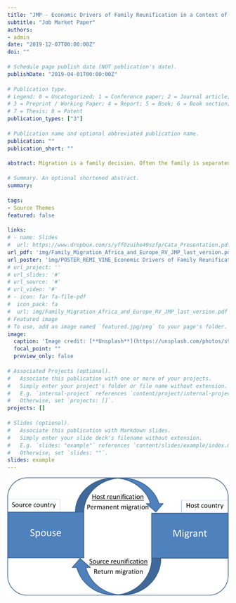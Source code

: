 ```yaml
---
title: "JMP - Economic Drivers of Family Reunification in a Context of International Migration"
subtitle: "Job Market Paper"
authors:
- admin
date: "2019-12-07T00:00:00Z"
doi: ""

# Schedule page publish date (NOT publication's date).
publishDate: "2019-04-01T00:00:00Z"

# Publication type.
# Legend: 0 = Uncategorized; 1 = Conference paper; 2 = Journal article;
# 3 = Preprint / Working Paper; 4 = Report; 5 = Book; 6 = Book section;
# 7 = Thesis; 8 = Patent
publication_types: ["3"]

# Publication name and optional abbreviated publication name.
publication: ""
publication_short: ""

abstract: Migration is a family decision. Often the family is separated after the migration of one of its members and the desire to reunify can drive many decisions and choices made by the family. Will there be a reunification? After how long will the family reunify? Where will the reunification occur - in the host country or in the source country? Family-based migration requires a closer look at sequential migrations when migration involves an initial stage of separation before reunification. This paper develops a simple model of the utility-maximizing behavior of a representative household composed of two spouses. It presents insights about how wages, price levels, age at migration, and cost of migration impacts both the duration of separation and the location where the family reunifies. Empirical evidence on migration between Africa and Europe (MAFE database) is provided. I use survival analysis methods to investigate the timing of reunification. My results confirm some of the model's predictions concerning the role of differences in the standards of living and the costs of migration, namely the price levels, the wealth in both countries, the costs of migration.

# Summary. An optional shortened abstract.
summary: 

tags:
- Source Themes
featured: false

links: 
# - name: Slides
#  url: https://www.dropbox.com/s/yff0zuihe49szfp/Cata_Presentation.pdf?dl=0
url_pdf: 'img/Family_Migration_Africa_and_Europe_RV_JMP_last_version.pdf'
url_poster: 'img/POSTER_REMI_VINE_Economic Drivers of Family Reunification.pdf'
# url_project: ''
# url_slides: '#'
# url_source: '#'
# url_video: '#'
# - icon: far fa-file-pdf
#  icon_pack: fa
#  url: img/Family_Migration_Africa_and_Europe_RV_JMP_last_version.pdf
# Featured image
# To use, add an image named `featured.jpg/png` to your page's folder. 
image:
  caption: 'Image credit: [**Unsplash**](https://unsplash.com/photos/s9CC2SKySJM)'
  focal_point: ""
  preview_only: false

# Associated Projects (optional).
#   Associate this publication with one or more of your projects.
#   Simply enter your project's folder or file name without extension.
#   E.g. `internal-project` references `content/project/internal-project/index.md`.
#   Otherwise, set `projects: []`.
projects: []

# Slides (optional).
#   Associate this publication with Markdown slides.
#   Simply enter your slide deck's filename without extension.
#   E.g. `slides: "example"` references `content/slides/example/index.md`.
#   Otherwise, set `slides: ""`.
slides: example
---
```



![Family Reunification Illustration](./model_sum_up_picture.png)



